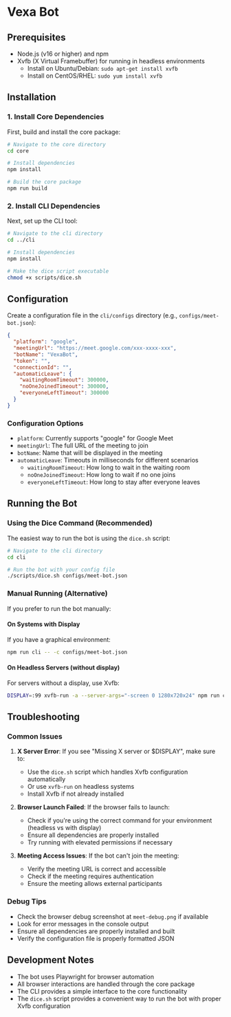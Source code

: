 # Vexa Bot 

## Prerequisites
- Node.js (v16 or higher) and npm
- Xvfb (X Virtual Framebuffer) for running in headless environments
  - Install on Ubuntu/Debian: `sudo apt-get install xvfb`
  - Install on CentOS/RHEL: `sudo yum install xvfb`

## Installation

### 1. Install Core Dependencies
First, build and install the core package:
```bash
# Navigate to the core directory
cd core

# Install dependencies
npm install

# Build the core package
npm run build
```

### 2. Install CLI Dependencies
Next, set up the CLI tool:
```bash
# Navigate to the cli directory
cd ../cli

# Install dependencies
npm install

# Make the dice script executable
chmod +x scripts/dice.sh
```

## Configuration
Create a configuration file in the `cli/configs` directory (e.g., `configs/meet-bot.json`):

```json
{
  "platform": "google",
  "meetingUrl": "https://meet.google.com/xxx-xxxx-xxx",
  "botName": "VexaBot",
  "token": "",
  "connectionId": "",
  "automaticLeave": {
    "waitingRoomTimeout": 300000,
    "noOneJoinedTimeout": 300000,
    "everyoneLeftTimeout": 300000
  }
}
```

### Configuration Options
- `platform`: Currently supports "google" for Google Meet
- `meetingUrl`: The full URL of the meeting to join
- `botName`: Name that will be displayed in the meeting
- `automaticLeave`: Timeouts in milliseconds for different scenarios
  - `waitingRoomTimeout`: How long to wait in the waiting room
  - `noOneJoinedTimeout`: How long to wait if no one joins
  - `everyoneLeftTimeout`: How long to stay after everyone leaves

## Running the Bot

### Using the Dice Command (Recommended)
The easiest way to run the bot is using the `dice.sh` script:

```bash
# Navigate to the cli directory
cd cli

# Run the bot with your config file
./scripts/dice.sh configs/meet-bot.json
```

### Manual Running (Alternative)
If you prefer to run the bot manually:

#### On Systems with Display
If you have a graphical environment:
```bash
npm run cli -- -c configs/meet-bot.json
```

#### On Headless Servers (without display)
For servers without a display, use Xvfb:
```bash
DISPLAY=:99 xvfb-run -a --server-args="-screen 0 1280x720x24" npm run cli -- -c configs/meet-bot.json
```

## Troubleshooting

### Common Issues
1. **X Server Error**: If you see "Missing X server or $DISPLAY", make sure to:
   - Use the `dice.sh` script which handles Xvfb configuration automatically
   - Or use `xvfb-run` on headless systems
   - Install Xvfb if not already installed

2. **Browser Launch Failed**: If the browser fails to launch:
   - Check if you're using the correct command for your environment (headless vs with display)
   - Ensure all dependencies are properly installed
   - Try running with elevated permissions if necessary

3. **Meeting Access Issues**: If the bot can't join the meeting:
   - Verify the meeting URL is correct and accessible
   - Check if the meeting requires authentication
   - Ensure the meeting allows external participants

### Debug Tips
- Check the browser debug screenshot at `meet-debug.png` if available
- Look for error messages in the console output
- Ensure all dependencies are properly installed and built
- Verify the configuration file is properly formatted JSON

## Development Notes
- The bot uses Playwright for browser automation
- All browser interactions are handled through the core package
- The CLI provides a simple interface to the core functionality
- The `dice.sh` script provides a convenient way to run the bot with proper Xvfb configuration 